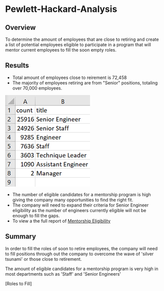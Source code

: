 # Pewlett-Hackard-Analysis

## Overview
To determine the amount of employees that are close to retiring and create a list of potential employees eligible to participate in a program that will mentor current employees to fill the soon empty roles.

## Results
* Total amount of employees close to reirement is 72,458
* The majority of employees retiring are from "Senior" positions, totaling over 70,000 employees.

![Count of Employees close to Retiring by Title](https://github.com/JGarza4903/Pewlett-Hackard-Analysis/blob/main/Images/count_retiring_titles.png)

* The number of eligible candidates for a mentorship program is high giving the company many opportunities to find the right fit.
* The company will need to expand their criteria for Senior Engineer eligibility as the number of engineers currently eligible will not be enough to fill the gaps.
* To view a the full report of [Mentorship Eligibility](https://github.com/JGarza4903/Pewlett-Hackard-Analysis/blob/main/Analysis%20Projects%20Folder/Pewlett-Hackard%20Analysis%20Folder/Data/mentorship_eligibility.csv)

## Summary
In order to fill the roles of soon to retire employees, the company will need to fill positions through out the company to overcome the wave of 'silver tsunami' or those close to retirement. 

The amount of eligible candidates for a mentorship program is very high in most departments such as 'Staff' and 'Senior Engineers'

[Roles to Fill]

